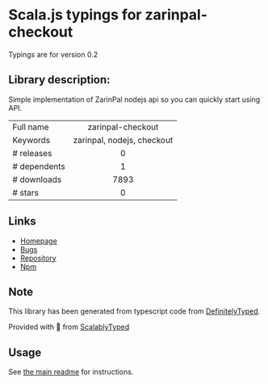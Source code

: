 
# Scala.js typings for zarinpal-checkout

Typings are for version 0.2

## Library description:
Simple implementation of ZarinPal nodejs api so you can quickly start using API.

|                    |                 |
| ------------------ | :-------------: |
| Full name          | zarinpal-checkout |
| Keywords           | zarinpal, nodejs, checkout |
| # releases         | 0 |
| # dependents       | 1 |
| # downloads        | 7893 |
| # stars            | 0 |

## Links
- [Homepage](https://github.com/siamakmokhtari/zarinpal-checkout)
- [Bugs](https://github.com/siamakmokhtari/zarinpal-checkout/issues)
- [Repository](https://github.com/siamakmokhtari/zarinpal-checkout)
- [Npm](https://www.npmjs.com/package/zarinpal-checkout)
    


## Note
This library has been generated from typescript code from [DefinitelyTyped](https://definitelytyped.org).

Provided with :purple_heart: from [ScalablyTyped](https://github.com/oyvindberg/ScalablyTyped)

## Usage
See [the main readme](../../readme.md) for instructions.



